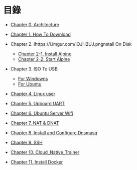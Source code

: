 # 目錄
-    [Chapter 0. Architecture](https://github.com/xuan103/Alpine_2021/blob/main/Documents/Chapter%200.%20Architecture.md)

-    [Chapter 1. How To Download](https://github.com/xuan103/Alpine_2021/blob/main/Documents/Chapter%201.%20How%20To%20Download.md)

-   Chapter 2. Ihttps://i.imgur.com/iQJH2UJ.pngnstall On Disk
    -   [Chapter 2-1. Install Alpine](https://github.com/xuan103/Alpine_2021/blob/main/Documents/Chapter%202-1.%20Install%20Alpine.md)
    -   [Chapter 2-2. Start Alpine](https://github.com/xuan103/Alpine_2021/blob/main/Documents/Chapter%202-2.%20Start%20Alpine.md)

-   Chapter 3. ISO To USB
    -   [For Windowns](https://github.com/xuan103/Alpine_2021/blob/main/Documents/Chapter%203.%20For%20Windowns.md)
    -   [For Ubuntu](https://github.com/xuan103/Alpine_2021/blob/main/Documents/Chapter%203.%20For%20Ubuntu.md)

-   [Chapter 4. Linux user](https://github.com/xuan103/Alpine_2021/blob/main/Documents/Chapter%204.%20Linux%20user.md)


-   [Chapter 5. Upboard UART](https://github.com/xuan103/Alpine_2021/blob/main/Documents/Chapter%205.%20Upboard%20UART.md)

-   [Chapter 6. Ubuntu Server Wifi](https://github.com/xuan103/Alpine_2021/blob/main/Documents/Chapter%206.%20Ubuntu%20Server%20Wifi.md)

-   [Chapter 7. NAT & DNAT](https://github.com/xuan103/Alpine_2021/blob/main/Documents/Chapter%207.%20NAT%20%26%20DNAT.md)

-   [Chapter 8. Install and Configure Dnsmasq](https://github.com/xuan103/Alpine_2021/blob/main/Documents/Chapter%208.%20Install%20and%20Configure%20Dnsmasq.md)

-   [Chapter 9. SSH](https://github.com/xuan103/Alpine_2021/blob/main/Documents/Chapter%209.%20SSH.md)

-   [Chapter 10. Cloud_Native_Trainer](https://github.com/xuan103/Alpine_2021/blob/main/Documents/Chapter%2010.%20Cloud_Native_Trainer.md)

-   [Chapter 11. Install Docker](https://github.com/xuan103/Alpine_2021/blob/main/Documents/Chapter%2011.%20Install%20Docker.md)
